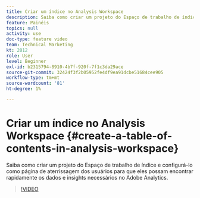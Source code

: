 ```yaml
---
title: Criar um índice no Analysis Workspace
description: Saiba como criar um projeto do Espaço de trabalho de índice e configurá-lo como página de aterrissagem dos usuários para que eles possam encontrar rapidamente os dados e insights necessários no Adobe Analytics.
feature: Painéis
topics: null
activity: use
doc-type: feature video
team: Technical Marketing
kt: 2812
role: User
level: Beginner
exl-id: b2315794-8910-4b7f-920f-7f1c3da29ace
source-git-commit: 32424f3f2b05952fe4df9ea91dcbe51684cee905
workflow-type: tm+mt
source-wordcount: '81'
ht-degree: 1%

---
```


# Criar um índice no Analysis Workspace {#create-a-table-of-contents-in-analysis-workspace}

Saiba como criar um projeto do Espaço de trabalho de índice e configurá-lo como página de aterrissagem dos usuários para que eles possam encontrar rapidamente os dados e insights necessários no Adobe Analytics.

>[!VIDEO](https://video.tv.adobe.com/v/26990/?quality=12)
